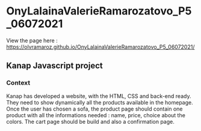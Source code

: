 # OnyLalainaValerieRamarozatovo_P5_06072021 #
View the page here : https://olvramaroz.github.io/OnyLalainaValerieRamarozatovo_P5_06072021/


<h2>Kanap Javascript project</h2>

<h3>Context</h3>
Kanap has developed a website, with the HTML, CSS and back-end ready.
They need to show dynamically all the products available in the homepage.
Once the user has chosen a sofa, the product page should contain one product with all the informations needed : name, price, choice about the colors.
The cart page should be build and also a confirmation page.


